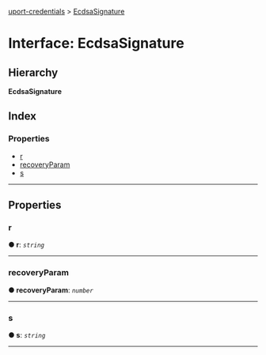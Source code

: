 [uport-credentials](../README.md) > [EcdsaSignature](../interfaces/ecdsasignature.md)

# Interface: EcdsaSignature

## Hierarchy

**EcdsaSignature**

## Index

### Properties

* [r](ecdsasignature.md#r)
* [recoveryParam](ecdsasignature.md#recoveryparam)
* [s](ecdsasignature.md#s)

---

## Properties

<a id="r"></a>

###  r

**● r**: *`string`*

___
<a id="recoveryparam"></a>

###  recoveryParam

**● recoveryParam**: *`number`*

___
<a id="s"></a>

###  s

**● s**: *`string`*

___

